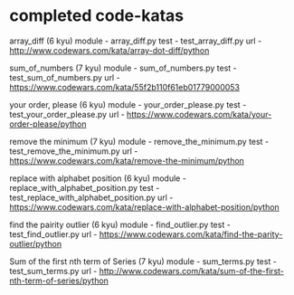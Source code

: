 # completed code-katas

array_diff (6 kyu)
module - array_diff.py
test - test_array_diff.py
url - http://www.codewars.com/kata/array-dot-diff/python

sum_of_numbers (7 kyu)
module - sum_of_numbers.py
test - test_sum_of_numbers.py
url - https://www.codewars.com/kata/55f2b110f61eb01779000053

your order, please (6 kyu)
module - your_order_please.py
test - test_your_order_please.py
url - https://www.codewars.com/kata/your-order-please/python

remove the minimum (7 kyu)
module - remove_the_minimum.py
test - test_remove_the_minimum.py
url - https://www.codewars.com/kata/remove-the-minimum/python

replace with alphabet position (6 kyu)
module - replace_with_alphabet_position.py
test - test_replace_with_alphabet_position.py
url -https://www.codewars.com/kata/replace-with-alphabet-position/python

find the pairity outlier (6 kyu)
module - find_outlier.py
test - test_find_outlier.py
url - https://www.codewars.com/kata/find-the-parity-outlier/python

Sum of the first nth term of Series (7 kyu)
module - sum_terms.py
test - test_sum_terms.py
url - http://www.codewars.com/kata/sum-of-the-first-nth-term-of-series/python

